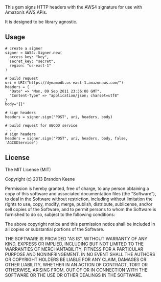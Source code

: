 This gem signs HTTP headers with the AWS4 signature for use with Amazon’s AWS APIs.

It is designed to be library agnostic.

## Usage

    # create a signer
    signer = AWS4::Signer.new(
      access_key: "key",
      secret_key: "secret",
      region: "us-east-1"
    )

    # build request
    uri = URI("https://dynamodb.us-east-1.amazonaws.com/")
    headers = {
      "Date" => "Mon, 09 Sep 2011 23:36:00 GMT",
      "Content-Type" => "application/json; charset=utf8"
    }
    body="{}"

    # sign headers
    headers = signer.sign("POST", uri, headers, body)

    # build request for AGCOD service
    . . .
    # sign headers
    headers = signer.sign("POST", uri, headers, body, false, 'AGCODService')

## License

The MIT License (MIT)

Copyright (c) 2013 Brandon Keene

Permission is hereby granted, free of charge, to any person obtaining a copy
of this software and associated documentation files (the "Software"), to deal
in the Software without restriction, including without limitation the rights
to use, copy, modify, merge, publish, distribute, sublicense, and/or sell
copies of the Software, and to permit persons to whom the Software is
furnished to do so, subject to the following conditions:

The above copyright notice and this permission notice shall be included in
all copies or substantial portions of the Software.

THE SOFTWARE IS PROVIDED "AS IS", WITHOUT WARRANTY OF ANY KIND, EXPRESS OR
IMPLIED, INCLUDING BUT NOT LIMITED TO THE WARRANTIES OF MERCHANTABILITY,
FITNESS FOR A PARTICULAR PURPOSE AND NONINFRINGEMENT. IN NO EVENT SHALL THE
AUTHORS OR COPYRIGHT HOLDERS BE LIABLE FOR ANY CLAIM, DAMAGES OR OTHER
LIABILITY, WHETHER IN AN ACTION OF CONTRACT, TORT OR OTHERWISE, ARISING FROM,
OUT OF OR IN CONNECTION WITH THE SOFTWARE OR THE USE OR OTHER DEALINGS IN
THE SOFTWARE.
